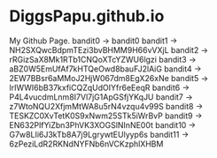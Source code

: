 # DiggsPapu.github.io
My Github Page.
bandit0 -> bandit0
bandit1 -> NH2SXQwcBdpmTEzi3bvBHMM9H66vVXjL
bandit2 -> rRGizSaX8Mk1RTb1CNQoXTcYZWU6lgzi
bandit3 -> aBZ0W5EmUfAf7kHTQeOwd8bauFJ2lAiG
bandit4 -> 2EW7BBsr6aMMoJ2HjW067dm8EgX26xNe
bandit5 -> lrIWWI6bB37kxfiCQZqUdOIYfr6eEeqR
bandit6 -> P4L4vucdmLnm8I7Vl7jG1ApGSfjYKqJU
bandit7 -> z7WtoNQU2XfjmMtWA8u5rN4vzqu4v99S
bandit8 -> TESKZC0XvTetK0S9xNwm25STk5iWrBvP
bandit9 -> EN632PlfYiZbn3PhVK3XOGSlNInNE00t
bandit10 -> G7w8LIi6J3kTb8A7j9LgrywtEUlyyp6s
bandit11 -> 6zPeziLdR2RKNdNYFNb6nVCKzphlXHBM

